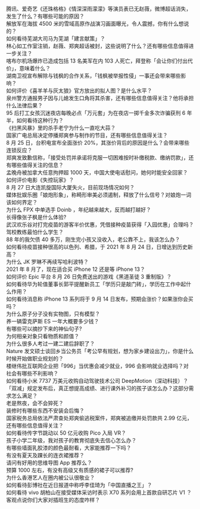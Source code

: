 腾讯、爱奇艺《还珠格格》《情深深雨濛濛》等演员表已无赵薇，微博超话消失，发生了什么？有哪些可能的原因？  
解放军在海拔 4500 米的雪域高原作战演习画面曝光，令人震撼，你有什么想说的？  
如何看待芜湖大司马为芜湖「建言献策」？  
林心如工作室注销，赵薇、郑爽超话被封，这些说明了什么？还有哪些信息值得进一步关注？  
喀布尔机场爆炸已造成包括 13 名美军在内 103 人死亡，拜登称「会让你们付出代价」，意味着什么？  
湖南卫视宣布解除与钱枫的合作关系，「钱枫被举报性侵」一事还会带来哪些影响？  
如何评价《喜羊羊与灰太狼》官方放出的拟人图？是什么水平？  
泉州警方通报男子因与儿媳发生口角将其杀害，还有哪些信息值得关注？他将承担什么法律后果？  
95 后打工女孩沉迷夜店每晚必点「万元套」为在夜店一掷千金多次诈骗获刑 6 年半，如何看待这种行为？  
《扫黑风暴》里的杀手老宁为什么一直吃大蒜？  
国家广电总局决定停播郑爽参与制作的节目，还有哪些信息值得关注？  
8 月 25 日，台积电宣布全面涨价 20%，其涨价背后的原因是什么？会带来哪些连锁反应？  
郑爽发致歉信称，「接受处罚并承诺将克服一切困难按时补缴税款、缴纳罚款」，还有哪些值得关注的信息？  
孟晚舟被加拿大任意拘押超 1000 天，中国大使电话慰问，她何时能安全回家？  
如何评价电影《失控玩家》？  
8 月 27 日大连凯旋国际大厦失火，目前现场情况如何？  
媒体批娱乐圈「娘炮形象」，称畸形审美必须遏制，释放了什么信号？对娘炮一词该如何界定？  
为什么 FPX 中单选手 Doinb ，年纪越来越大，反而越打越好？  
长得像张子枫是什么体验?  
武汉欢乐谷对打完疫苗的游客半价优惠，凭借接种疫苗获得「入园优惠」合理吗？  
驾校教练最怕什么学生？  
88 年的我欠债 40 多万，刚生完小孩又没收入，老公靠不上，我该怎么办？  
如何看待疫苗接种很高的以色列、希腊，于 2021 年 8 月 24 日，日增达到历史新高？  
为什么 JK 罗琳不再续写哈利波特？  
2021 年 8 月了，现在适合买 iPhone 12 还是等 iPhone 13？  
如何评价 Epic 平台 8 月 26 日免费送出的游戏《黑道圣徒 3 重制版》？  
如何看待华为轮值董事长郭平提醒新员工「学历只是敲门砖」，学历在工作中起什么作用？  
如何看待消息称 iPhone 13 系列将于 9 月 14 日发布，预期会涨价？如果涨你会买吗？  
为什么原子分子没有实物图，只有模型？  
养一辆雷克萨斯 ES 一年大概要多少钱？  
有哪些可以摘抄下来的神仙句子?  
为何相亲对象只看物质和颜值？  
为什么很多人考过一建二建后辞职了？  
Nature 发文硕士谈回乡当公务员「考公早有规划，想为家乡建设出力」，你是什么时候开始做职业规划的？  
楼继伟批互联网企业把「996」当优惠会减少就业，996 会影响就业选择吗？对社会有哪些不利影响？  
如何看待小米 7737 万美元收购自动驾驶技术公司  DeepMotion（深动科技）？  
「双减」规定发布后，真正想提高成绩、进行课外补习的孩子该怎么办？这部分需求怎么满足？  
老是熬夜，会不会猝死？  
装修时有哪些东西不安装会后悔？  
国家税务总局依法严肃查处郑爽偷逃税案件，郑爽被追缴并处罚款共 2.99 亿元，还有哪些信息值得关注？  
如何看待传字节跳动以 50 亿元收购 Pico 入局 VR？  
孩子小学二年级，我对孩子的教育彻底失去信心怎么办？  
有哪些墙面乳胶漆的颜色最耐看，大家能推荐一下吗？  
有没有夏天及踝长的连衣裙推荐？  
请问有好用的思维导图 App 推荐么？  
预算 1000 左右，有没有高级又有质感的裙子可以推荐?  
为什么香港艺人在圈内被公认很敬业？  
如何看待彭博社在近日报道中称呼李佳琦为「中国直播之王」？  
如何看待 vivo 胡柏山在接受媒体采访时表示 X70 系列会用上首款自研芯片 V1 ？  
客观点说你们大家对插班生的态度咋样？  
